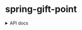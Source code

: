 # spring-gift-point

<details>
<summary>API docs</summary>
# API 사용 가이드

## 1. 초기 설정

### 1.1. 카테고리 추가

- **URL:** `/api/categories/add`
- **Method:** `POST`
- **Description:** 새로운 카테고리를 추가합니다.
- **Parameters:**
    - **Request Body:**
        - `category` (Category): 추가할 카테고리 객체
- **Example Request:**
    ```json
    {
      "name": "Electronics"
    }
    ```
- **Example Response:**
    ```json
    {
      "id": 1,
      "name": "Electronics"
    }
    ```

## 2. 제품 관리

### 2.1. 제품 추가

- **URL:** `/api/products`
- **Method:** `POST`
- **Description:** 새로운 제품을 추가
- **Parameters:**
    - **Request Body:**
        - `name` (String): 제품 이름
        - `description` (String): 제품 설명
        - `price` (Integer): 제품 가격
- **Example Request:**
    ```json
    {
      "name": "Product 1",
      "description": "Description of Product 1",
      "price": 100
    }
    ```
- **Example Response:**
    ```json
    {
      "id": 1,
      "name": "Product 1",
      "description": "Description of Product 1",
      "price": 100
    }
    ```

### 2.2. 제품에 옵션 추가

- **URL:** `/api/options/add`
- **Method:** `POST`
- **Description:** 특정 제품에 옵션을 추가
- **Parameters:**
    - `productId` (Long): 옵션이 추가될 제품의 ID
    - `optionNames` (List<String>): 추가할 옵션 이름 목록
    - `optionQuantities` (List<Long>): 각 옵션명에 해당하는 수량 목록
- **Example Request:**
    ```json
    {
      "productId": 1,
      "optionNames": ["Color", "Size"],
      "optionQuantities": [10, 20]
    }
    ```
- **Example Response:**
    ```json
    {
      "message": "Options added successfully"
    }
    ```

### 2.3. 모든 제품 조회

- **URL:** `/api/products`
- **Method:** `GET`
- **Description:** 모든 제품 목록을 조회
- **Example Response:**
    ```json
    [
      {
        "id": 1,
        "name": "Product 1",
        "description": "Description of Product 1",
        "price": 100
      },
      {
        "id": 2,
        "name": "Product 2",
        "description": "Description of Product 2",
        "price": 200
      }
    ]
    ```

### 2.4. ID로 제품 조회

- **URL:** `/api/products/{id}`
- **Method:** `GET`
- **Description:** ID로 제품의 세부 정보를 조회
- **Parameters:**
    - `id` (Long): 검색할 제품의 ID
- **Example Response:**
    ```json
    {
      "id": 1,
      "name": "Product 1",
      "description": "Description of Product 1",
      "price": 100
    }
    ```

### 2.5. 제품 수정

- **URL:** `/api/products/{id}`
- **Method:** `PUT`
- **Description:** 특정 제품의 정보를 수정
- **Parameters:**
    - **Request Body:**
        - `name` (String): 새로운 이름
        - `description` (String): 새로운 설명
        - `price` (Integer): 새로운 가격
- **Example Request:**
    ```json
    {
      "name": "Updated Product",
      "description": "Updated Description",
      "price": 150
    }
    ```
- **Example Response:**
    ```json
    {
      "id": 1,
      "name": "Updated Product",
      "description": "Updated Description",
      "price": 150
    }
    ```

### 2.6. 제품 삭제

- **URL:** `/api/products/{id}`
- **Method:** `DELETE`
- **Description:** 지정한 ID를 가진 제품을 삭제
- **Parameters:**
    - `id` (Long): 삭제할 제품의 ID
- **Example Request:**
    ```json
    {
      "id": 1
    }
    ```
- **Example Response:** `204 No Content`

### 2.7. 제품에서 옵션 삭제

- **URL:** `/api/options/delete/{productId}`
- **Method:** `POST`
- **Description:** 특정 제품과 관련된 모든 옵션을 삭제
- **Parameters:**
    - `productId` (Long): 옵션을 삭제할 제품의 ID
- **Example Request:**
    ```json
    {
      "productId": 1
    }
    ```
- **Example Response:**
    ```json
    {
      "message": "Options deleted successfully"
    }
    ```

## 3. 회원 관리

### 3.1. 회원 추가

- **URL:** `/api/members`
- **Method:** `POST`
- **Description:** 새로운 회원을 추가
- **Parameters:**
    - **Request Body:**
        - `name` (String): 회원의 이름
        - `email` (String): 회원의 이메일
        - `password` (String): 회원의 비밀번호
- **Example Request:**
    ```json
    {
      "name": "John Doe",
      "email": "john.doe@example.com",
      "password": "password123"
    }
    ```
- **Example Response:**
    ```json
    {
      "id": 1,
      "name": "John Doe",
      "email": "john.doe@example.com"
    }
    ```

### 3.2. 모든 회원 조회

- **URL:** `/api/members`
- **Method:** `GET`
- **Description:** 모든 회원 목록을 조회
- **Example Response:**
    ```json
    [
      {
        "id": 1,
        "name": "John Doe",
        "email": "john.doe@example.com"
      },
      {
        "id": 2,
        "name": "Jane Doe",
        "email": "jane.doe@example.com"
      }
    ]
    ```

### 3.3. ID로 회원 조회

- **URL:** `/api/members/{id}`
- **Method:** `GET`
- **Description:** ID로 회원의 세부 정보를 조회
- **Parameters:**
    - `id` (Long): 검색할 회원의 ID
- **Example Response:**
    ```json
    {
      "id": 1,
      "name": "John Doe",
      "email": "john.doe@example.com"
    }
    ```

### 3.4. 회원 수정

- **URL:** `/api/members/{id}`
- **Method:** `PUT`
- **Description:** 특정 회원의 정보를 수정
- **Parameters:**
    - **Request Body:**
        - `name` (String): 새로운 이름
        - `email` (String): 새로운 이메일
        - `password` (String): 새로운 비밀번호
- **Example Request:**
    ```json
    {
      "name": "John Smith",
      "email": "john.smith@example.com",
      "password": "newpassword123"
    }
    ```
- **Example Response:**
    ```json
    {
      "id": 1,
      "name": "John Smith",
      "email": "john.smith@example.com"
    }
    ```

### 3.5. 회원 삭제

- **URL:** `/api/members/{id}`
- **Method:** `DELETE`
- **Description:** 지정한 ID를 가진 회원을 삭제
- **Parameters:**
    - `id` (Long): 삭제할 회원의 ID
- **Example Request:**
    ```json
    {
      "id": 1
    }
    ```
- **Example Response:** `204 No Content`

## 4. 주문 관리

### 4.1. 주문 추가

- **URL:** `/api/orders`
- **Method:** `POST`
- **Description:** 새로운 주문을 추가
- **Parameters:**
    - **Request Body:**
        - `productId` (Long): 주문할 제품의 ID
        - `quantity` (Integer): 주문 수량
- **Example Request:**
    ```json
    {
      "productId": 1,
      "quantity": 2
    }
    ```
- **Example Response:**
    ```json
    {
      "id": 1,
      "productId": 1,
      "quantity": 2,
      "totalPrice": 200
    }
    ```

### 4.2. 모든 주문 조회

- **URL:** `/api/orders`
- **Method:** `GET`
- **Description:** 모든 주문 목록을 조회
- **Example Response:**
    ```json
    [
      {
        "id": 1,
        "productId": 1,
        "quantity": 2,
        "totalPrice": 200
      },
      {
        "id": 2,
        "productId": 2,
        "quantity": 1,
        "totalPrice": 100
      }
    ]
    ```

### 4.3. ID로 주문 조회

- **URL:** `/api/orders/{id}`
- **Method:** `GET`
- **Description:** ID로 주문의 세부 정보를 조회
- **Parameters:**
    - `id` (Long): 검색할 주문의 ID
- **Example Response:**
    ```json
    {
      "id": 1,
      "productId": 1,
      "quantity": 2,
      "totalPrice": 200
    }
    ```

### 4.4. 주문 수정

- **URL:** `/api/orders/{id}`
- **Method:** `PUT`
- **Description:** 특정 주문의 정보를 수정
- **Parameters:**
    - **Request Body:**
        - `productId` (Long): 새로운 제품 ID
        - `quantity` (Integer): 새로운 수량
- **Example Request:**
    ```json
    {
      "productId": 2,
      "quantity": 3
    }
    ```
- **Example Response:**
    ```json
    {
      "id": 1,
      "productId": 2,
      "quantity": 3,
      "totalPrice": 300
    }
    ```

### 4.5. 주문 삭제

- **URL:** `/api/orders/{id}`
- **Method:** `DELETE`
- **Description:** 지정한 ID를 가진 주문을 삭제
- **Parameters:**
    - `id` (Long): 삭제할 주문의 ID
- **Example Request:**
    ```json
    {
      "id": 1
    }
    ```
- **Example Response:** `204 No Content`

</details>
